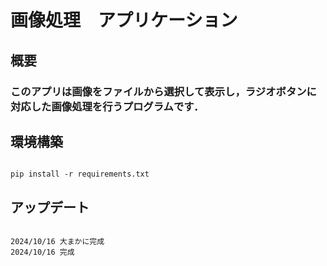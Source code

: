 # 画像処理　アプリケーション

## 概要

### このアプリは画像をファイルから選択して表示し，ラジオボタンに対応した画像処理を行うプログラムです．

## 環境構築
~~~

pip install -r requirements.txt

~~~

## アップデート

~~~

2024/10/16 大まかに完成
2024/10/16 完成　

~~~